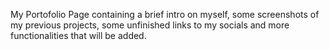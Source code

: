 My Portofolio Page containing a brief intro on myself, some screenshots of my previous projects, some unfinished links to my socials
and more functionalities that will be added.